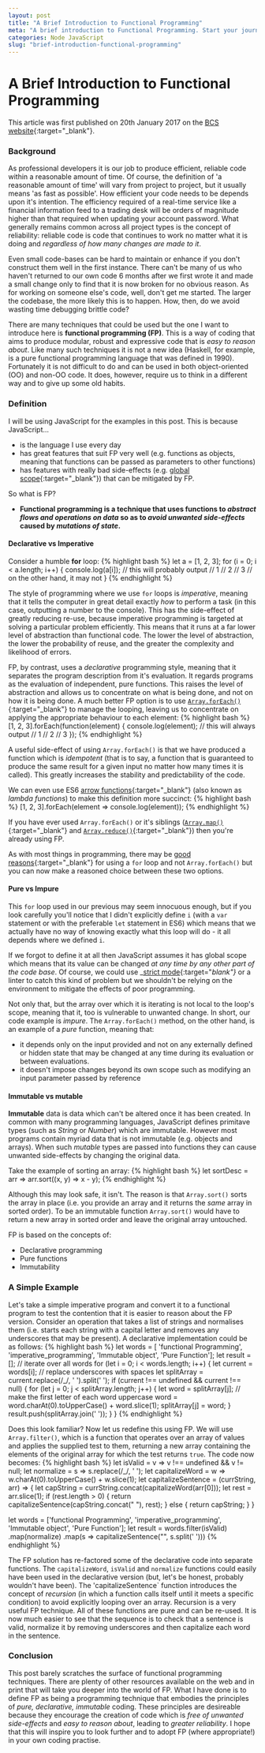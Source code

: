 ```yaml
---
layout: post
title: "A Brief Introduction to Functional Programming"
meta: "A brief introduction to Functional Programming. Start your journey towards easy to read, reliable code."
categories: Node JavaScript
slug: "brief-introduction-functional-programming"
---
```

# A Brief Introduction to Functional Programming
This article was first published on 20th January 2017 on the [BCS website][article]{:target="_blank"}.

### Background
As professional developers it is our job to produce efficient, reliable code within a reasonable amount of time. Of course, the definition of 'a reasonable amount of time' will vary from project to project, but it usually means 'as fast as possible'. How efficient your code needs to be depends upon it's intention. The efficiency required of a real-time service like a financial information feed to a trading desk will be orders of magnitude higher than that required when updating your account password. What generally remains common across all project types is the concept of reliability: reliable code is code that continues to work no matter what it is doing and _regardless of how many changes are made to it_.

Even small code-bases can be hard to maintain or enhance if you don't construct them well in the first instance. There can't be many of us who haven't returned to our own code 6 months after we first wrote it and made a small change only to find that it is now broken for no obvious reason.  As for working on someone else's code, well, don't get me started. The larger the codebase, the more likely this is to happen. How, then, do we avoid wasting time debugging brittle code?

There are many techniques that could be used but the one I want to introduce here is **functional programming (FP)**. This is a way of coding that aims to produce modular, robust and expressive code that is _easy to reason about_. Like many such techniques it is not a new idea (Haskell, for example, is a pure functional programming language that was defined in 1990). Fortunately it is not difficult to do and can be used in both object-oriented (OO) and non-OO code. It does, however, require us to think in a different way and to give up some old habits.

### Definition
I will be using JavaScript for the examples in this post. This is because JavaScript...
- is the language I use every day
- has great features that suit FP very well (e.g. functions as objects, meaning that functions can be passed as parameters to other functions)
- has features with really bad side-effects (e.g. [global scope][global-scope]{:target="_blank"}) that can be mitigated by FP.

So what is FP?
- **Functional programming is a technique that uses functions to _abstract flows and operations on data_ so as to _avoid unwanted side-effects_ caused by _mutations of state_.**

#### Declarative vs Imperative
Consider a humble **for** loop:
{% highlight bash %}
let a = [1, 2, 3];
for (i = 0; i < a.length; i++) {
    console.log(a[i]);
    // this will probably output
    // 1
    // 2
    // 3
    // on the other hand, it may not
}
{% endhighlight %}

The style of programming where we use `for` loops is _imperative_, meaning that it tells the computer in great detail exactly _how_ to perform a task (in this case, outputting a number to the console). This has the side-effect of greatly reducing re-use, because imperative programming is targeted at solving a particular problem efficiently. This means that it runs at a far lower level of abstraction than functional code. The lower the level of abstraction, the lower the probability of reuse, and the greater the complexity and likelihood of errors.

FP, by contrast, uses a _declarative_ programming style, meaning that it separates the program description from it's evaluation. It regards programs as the evaluation of independent, pure functions. This raises the level of abstraction and allows us to concentrate on what is being done, and not on how it is being done. A much better FP option is to use [`Array.forEach()`][array-for-each]{:target="_blank"} to manage the looping, leaving us to concentrate on applying the appropriate behaviour to each element:
{% highlight bash %}
[1, 2, 3].forEach(function(element) {
    console.log(element);
    // this will always output
    // 1
    // 2
    // 3
});
{% endhighlight %}

A useful side-effect of using `Array.forEach()` is that we have produced a function which is _idempotent_ (that is to say, a function that is guaranteed to produce the same result for a given input no matter how many times it is called). This greatly increases the stability and predictability of the code.

We can even use ES6 [arrow functions][arrow-functions]{:target="_blank"} (also known as _lambda functions_) to make this definition more succinct:
{% highlight bash %}
[1, 2, 3].forEach(element => console.log(element));
{% endhighlight %}

If you have ever used `Array.forEach()` or it's siblings ([`Array.map()`][array-map]{:target="_blank"} and [`Array.reduce()`][array-reduce]{:target="_blank"}) then you're already using FP.

As with most things in programming, there may be [good reasons][foreach-vs-for]{:target="_blank"} for using a `for` loop and not `Array.forEach()` but you can now make a reasoned choice between these two options.

#### Pure vs Impure
This `for` loop used in our previous may seem innocuous enough, but if you look carefully you'll notice that I didn't explicitly define `i` (with a `var` statement or with the preferable `let` statement in ES6) which means that we actually have no way of knowing exactly what this loop will do - it all depends where we defined `i`.

If we forgot to define it at all then JavaScript assumes it has global scope which means that its value can be changed _at any time by any other part of the code base_. Of course, we could use _[strict mode][strict-mode]{:target="_blank"}_ or a linter to catch  this kind of problem but we shouldn't be relying on the environment to mitigate the effects of poor programming.

Not only that, but the array over which it is iterating is not local to the loop's scope, meaning that it, too is vulnerable to unwanted change. In short, our code example is _impure_.  The `Array.forEach()` method, on the other hand, is an example of a _pure_ function, meaning that:
- it depends only on the input provided and not on any externally defined or hidden state that may be changed at any time during its evaluation or between evaluations.
- it doesn't impose changes beyond its own scope such as modifying an input parameter passed by reference

#### Immutable vs mutable
**Immutable** data is data which can't be altered once it has been created. In common with many programming languages, JavaScript defines primitave types (such as _String_ or _Number_) which are immutable. However most programs contain myriad data that is not immutable (e.g. objects and arrays). When such _mutable_ types are passed into functions they can cause unwanted side-effects by changing the original data.

Take the example of sorting an array:
{% highlight bash %}
let sortDesc = arr => arr.sort((x, y) => x - y);
{% endhighlight %}

Although this may look safe, it isn't.  The reason is that `Array.sort()` sorts the array in place (i.e. you provide an array and it returns the _same_ array in sorted order).  To be an immutable function `Array.sort()` would have to return a new array in sorted order and leave the original array untouched.

FP is based on the concepts of:
- Declarative programming
- Pure functions
- Immutability

### A Simple Example
Let's take a simple imperative program and convert it to a functional program to test the contention that it is easier to reason about the FP version. Consider an operation that takes a list of strings and normalises them (i.e. starts each string with a capital letter and removes any underscores that may be present). A declarative implementation could be as follows:
{% highlight bash %}
let words = [ 'functional Programming', 'imperative_programming', 'Immutable object', 'Pure Function'];
let result = [];
// iterate over all words
for (let i = 0; i < words.length; i++) {
    let current = words[i];
    // replace underscores with spaces
    let splitArray = current.replace(/_/, ' ').split(' ');
    if (current !== undefined && current !== null) {
        for (let j = 0; j < splitArray.length; j++) {
            let word = splitArray[j];
            // make the first letter of each word uppercase
            word = word.charAt(0).toUpperCase() + word.slice(1);
            splitArray[j] = word;
        }
        result.push(splitArray.join(' '));
    }
}
{% endhighlight %}

Does this look familiar? Now let us redefine this using FP. We will use `Array.filter()`, which is a function that operates over an array of values and applies the supplied test to them, returning a new array containing the elements of the original array for which the test returns `true`. The code now becomes:
{% highlight bash %}
let isValid = v => v !== undefined && v != null;
let normalize = s => s.replace(/_/, ' ');
let capitalizeWord = w => w.charAt(0).toUpperCase() + w.slice(1);
let capitalizeSentence = (currString, arr) => {
  let capString = currString.concat(capitalizeWord(arr[0]));
  let rest = arr.slice(1);
  if (rest.length > 0) {
    return capitalizeSentence(capString.concat(" "), rest);
  } else {
    return capString;
  }
}

let words = ['functional Programming', 'imperative_programming', 'Immutable object', 'Pure Function'];
let result = words.filter(isValid)
    .map(normalize)
    .map(s => capitalizeSentence("", s.split(' ')))
{% endhighlight %}

The FP solution has re-factored some of the declarative code into separate functions. The `capitalizeWord`, `isValid` and `normalize` functions could easily have been used in the declarative version (but, let's be honest, probably wouldn't have been). The 'capitalizeSentence` function introduces the concept of _recursion_ (in which a function calls itself until it meets a specific condition) to avoid explicitly looping over an array. Recursion is a very useful FP technique. All of these functions are pure and can be re-used. It is now much easier to see that the sequence is to check that a sentence is valid, normalize it by removing underscores and then capitalize each word in the sentence.

### Conclusion
This post barely scratches the surface of functional programming techniques.  There are plenty of other resources available on the web and in print that will take you deeper into the world of FP.  What I have done is to define FP as being a programming technique that embodies the principles of _pure, declarative, immutable_ coding. These principles are desireable because they encourage the creation of code which is _free of unwanted side-effects_ and _easy to reason about_, leading to _greater reliability_.  I hope that this will inspire you to look further and to adopt FP (where appropriate!) in your own coding practise.

   [article]: <http://www.bcs.org/content/conBlogPost/2637>
   [global-scope]: <https://toddmotto.com/everything-you-wanted-to-know-about-javascript-scope/#what-is-global-scope>
   [array-for-each]: <https://developer.mozilla.org/en-US/docs/Web/JavaScript/Reference/Global_Objects/Array/forEach>
   [arrow-functions]: <https://developer.mozilla.org/en/docs/Web/JavaScript/Reference/Functions/Arrow_functions>
   [array-map]: <https://developer.mozilla.org/en/docs/Web/JavaScript/Reference/Global_Objects/Array/map>
   [array-reduce]: <https://developer.mozilla.org/en/docs/Web/JavaScript/Reference/Global_Objects/Array/reduce>
   [foreach-vs-for]: <https://coderwall.com/p/kvzbpa/don-t-use-array-foreach-use-for-instead>
   [strict-mode]: <https://developer.mozilla.org/en-US/docs/Web/JavaScript/Reference/Strict_mode>
